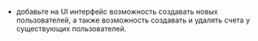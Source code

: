 - добавьте на UI интерфейс возможность создавать новых пользователей, а также возможность создавать и удалять 
счета у существующих пользователей.

